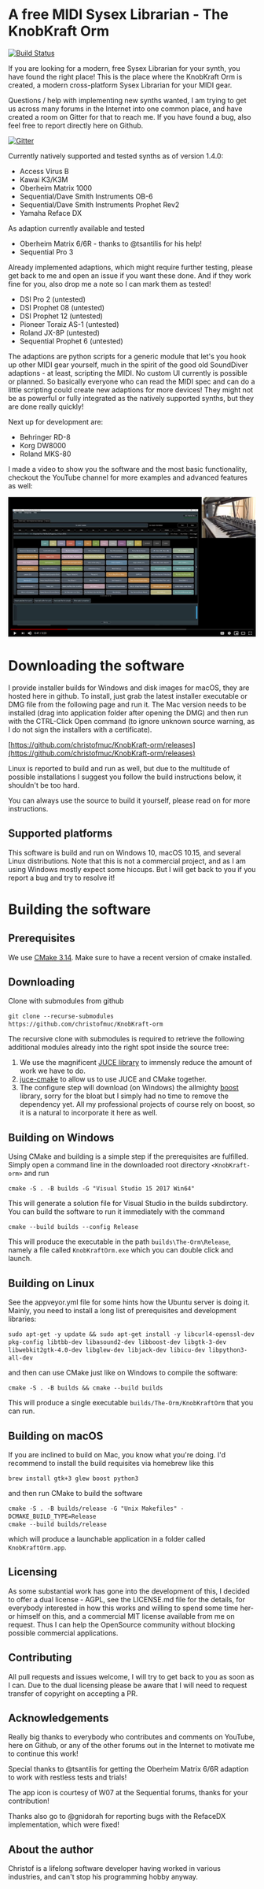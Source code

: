 # A free MIDI Sysex Librarian - The KnobKraft Orm

[![Build Status](https://dev.azure.com/christof0759/KnobKraft/_apis/build/status/christofmuc.KnobKraft-orm?branchName=master)](https://dev.azure.com/christof0759/KnobKraft/_build/latest?definitionId=1&branchName=master)

If you are looking for a modern, free Sysex Librarian for your synth, you have found the right place! This is the place where the KnobKraft Orm is created, a modern cross-platform Sysex Librarian for your MIDI gear.

Questions / help with implementing new synths wanted, I am trying to get us across many forums in the Internet into one common place, and have created a room on Gitter for that to reach me. If you have found a bug, also feel free to report directly here on Github. 

[![Gitter](https://badges.gitter.im/knobkraft/community.svg)](https://gitter.im/knobkraft/community?utm_source=badge&utm_medium=badge&utm_campaign=pr-badge)

Currently natively supported and tested synths as of version 1.4.0:

* Access Virus B
* Kawai K3/K3M
* Oberheim Matrix 1000
* Sequential/Dave Smith Instruments OB-6
* Sequential/Dave Smith Instruments Prophet Rev2
* Yamaha Reface DX

As adaption currently available and tested

* Oberheim Matrix 6/6R - thanks to @tsantilis for his help!
* Sequential Pro 3 

 Already implemented adaptions, which might require further testing, please get back to me and open an issue if you want these done. And if they work fine for you, also drop me a note so I can mark them as tested!

* DSI Pro 2 (untested)
* DSI Prophet 08 (untested)
* DSI Prophet 12 (untested)
* Pioneer Toraiz AS-1 (untested)
* Roland JX-8P (untested)
* Sequential Prophet 6 (untested)

The adaptions are python scripts for a generic module that let's you hook up other MIDI gear yourself, much in the spirit of the good old SoundDiver adaptions - at least, scripting the MIDI. No custom UI currently is possible or planned. So basically everyone who can read the MIDI spec and can do a little scripting could create new adaptions for more devices! They might not be as powerful or fully integrated as the natively supported synths, but they are done really quickly!

Next up for development are:

* Behringer RD-8
* Korg DW8000
* Roland MKS-80

I made a video to show you the software and the most basic functionality, checkout the YouTube channel for more examples and advanced features as well:

[![](youtube-screenshot.PNG)](https://youtu.be/lPoFOVpTANM)

# Downloading the software

I provide installer builds for Windows and disk images for macOS, they are hosted here in github. To install, just grab the latest installer executable or DMG file from the following page and run it. The Mac version needs to be installed (drag into application folder after opening the DMG) and then run with the CTRL-Click Open command (to ignore unknown source warning, as I do not sign the installers with a certificate).

[https://github.com/christofmuc/KnobKraft-orm/releases](https://github.com/christofmuc/KnobKraft-orm/releases)

Linux is reported to build and run as well, but due to the multitude of possible installations I suggest you follow the build instructions below, it shouldn't be too hard.

You can always use the source to build it yourself, please read on for more instructions.

## Supported platforms

This software is build and run on Windows 10, macOS 10.15, and several Linux distributions. Note that this is not a commercial project, and as I am using Windows mostly expect some hiccups. But I will get back to you if you report a bug and try to resolve it!

# Building the software

## Prerequisites

We use [CMake 3.14](https://cmake.org/). Make sure to have a recent version of cmake installed. 

## Downloading

Clone with submodules from github

    git clone --recurse-submodules https://github.com/christofmuc/KnobKraft-orm

The recursive clone with  submodules is required to retrieve the following additional modules already into the right spot inside the source tree:

1. We use the magnificent [JUCE library](https://juce.com/) to immensly reduce the amount of work we have to do. 
6. [juce-cmake](https://github.com/remymuller/juce-cmake) to allow us to use JUCE and CMake together.
4. The configure step will download (on Windows) the allmighty [boost](https://www.boost.org/) library, sorry for the bloat but I simply had no time to remove the dependency yet. All my professional projects of course rely on boost, so it is a natural to incorporate it here as well.

## Building on Windows

Using CMake and building is a simple step if the prerequisites are fulfilled. Simply open a command line in the downloaded root directory `<KnobKraft-orm>` and run

    cmake -S . -B builds -G "Visual Studio 15 2017 Win64"

This will generate a solution file for Visual Studio in the builds subdirctory. You can build the software to run it immediately with the command

    cmake --build builds --config Release

This will produce the executable in the path `builds\The-Orm\Release`, namely a file called `KnobKraftOrm.exe` which you can double click and launch.

## Building on Linux

See the appveyor.yml file for some hints how the Ubuntu server is doing it. Mainly, you need to install a long list of prerequisites and development libraries:

    sudo apt-get -y update && sudo apt-get install -y libcurl4-openssl-dev pkg-config libtbb-dev libasound2-dev libboost-dev libgtk-3-dev libwebkit2gtk-4.0-dev libglew-dev libjack-dev libicu-dev libpython3-all-dev

and then can use CMake just like on Windows to compile the software:

    cmake -S . -B builds && cmake --build builds

This will produce a single executable `builds/The-Orm/KnobKraftOrm` that you can run.

## Building on macOS

If you are inclined to build on Mac, you know what you're doing. I'd recommend to install the build requisites via homebrew like this

    brew install gtk+3 glew boost python3

and then run CMake to build the software

    cmake -S . -B builds/release -G "Unix Makefiles" -DCMAKE_BUILD_TYPE=Release
    cmake --build builds/release 

which will produce a launchable application in a folder called `KnobKraftOrm.app`.
    

## Licensing

As some substantial work has gone into the development of this, I decided to offer a dual license - AGPL, see the LICENSE.md file for the details, for everybody interested in how this works and willing to spend some time her- or himself on this, and a commercial MIT license available from me on request. Thus I can help the OpenSource community without blocking possible commercial applications.

## Contributing

All pull requests and issues welcome, I will try to get back to you as soon as I can. Due to the dual licensing please be aware that I will need to request transfer of copyright on accepting a PR. 

## Acknowledgements

Really big thanks to everybody who contributes and comments on YouTube, here on Github, or any of the other forums out in the Internet to motivate me to continue this work!

Special thanks to @tsantilis for getting the Oberheim Matrix 6/6R adaption to work with restless tests and trials!

The app icon is courtesy of W07 at the Sequential forums, thanks for your contribution!

Thanks also go to @gnidorah for reporting bugs with the RefaceDX implementation, which were fixed!

## About the author

Christof is a lifelong software developer having worked in various industries, and can't stop his programming hobby anyway. 
